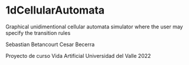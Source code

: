 # 1dCellularAutomata
Graphical unidimentional cellular automata simulator where the user may specify the transition rules

Sebastian Betancourt
Cesar Becerra

Proyecto de curso
Vida Artificial
Universidad del Valle
2022
